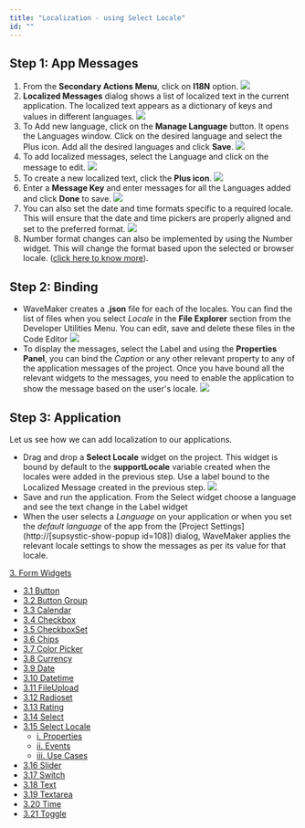 ```yaml
---
title: "Localization - using Select Locale"
id: ""
---
```


## Step 1: App Messages

1. From the **Secondary Actions Menu**, click on **I18N** option. [![](./assets/loc_create.png)](./assets/loc_create.png)
2. **Localized Messages** dialog shows a list of localized text in the current application. The localized text appears as a dictionary of keys and values in different languages. [![](./assets/loc_default_msgs.png)](./assets/loc_default_msgs.png)
3. To Add new language, click on the **Manage Language** button. It opens the Languages window. Click on the desired language and select the Plus icon. Add all the desired languages and click **Save**. [![](./assets/loc_new_locale.png)](./assets/loc_new_locale.png)
4. To add localized messages, select the Language and click on the message to edit. [![](./assets/loc_edit_msg.png)](./assets/loc_edit_msg.png)
5. To create a new localized text, click the **Plus icon**. [![](./assets/loc_new_msg.png)](./assets/loc_new_msg.png)
6. Enter a **Message Key** and enter messages for all the Languages added and click **Done** to save. [![](./assets/loc_new_msg_entry.png)](./assets/loc_new_msg_entry.png)
7. You can also set the date and time formats specific to a required locale. This will ensure that the date and time pickers are properly aligned and set to the preferred format. [![](./assets/loc_edit_formats.png)](./assets/loc_edit_formats.png)
8. Number format changes can also be implemented by using the Number widget. This will change the format based upon the selected or browser locale. ([click here to know more](/learn/app-development/widgets/form-widgets/number/)).

## Step 2: Binding

- WaveMaker creates a **.json** file for each of the locales. You can find the list of files when you select _Locale_ in the **File Explorer** section from the Developer Utilities Menu. You can edit, save and delete these files in the Code Editor [![](./assets/loc_json.png)](./assets/loc_json.png)
- To display the messages, select the Label and using the **Properties Panel**, you can bind the _Caption_ or any other relevant property to any of the application messages of the project. Once you have bound all the relevant widgets to the messages, you need to enable the application to show the message based on the user's locale. [![](./assets/loc_binding.png)](./assets/loc_binding.png)

## Step 3: Application

Let us see how we can add localization to our applications.

- Drag and drop a **Select Locale** widget on the project. This widget is bound by default to the **supportLocale** variable created when the locales were added in the previous step. Use a label bound to the Localized Message created in the previous step. [![](./assets/loc_design.png)](./assets/loc_design.png)
- Save and run the application. From the Select widget choose a language and see the text change in the Label widget
- When the user selects a _Language_ on your application or when you set the _default language_ of the app from the [Project Settings](http://[supsystic-show-popup id=108]) dialog, WaveMaker applies the relevant locale settings to show the messages as per its value for that locale.

[3\. Form Widgets](/learn/app-development/widgets/widget-library/#form)

- [3.1 Button](/learn/app-development/widgets/form/button/)
- [3.2 Button Group](/learn/app-development/widgets/form/button-group/)
- [3.3 Calendar](/learn/app-development/widgets/form/calendar/)
- [3.4 Checkbox](/learn/app-development/widgets/form/checkbox/)
- [3.5 CheckboxSet](/learn/app-development/widgets/form/checkboxset/)
- [3.6 Chips](/learn/app-development/widgets/form-widgets/chips/)
- [3.7 Color Picker](/learn/app-development/widgets/form/color-picker/)
- [3.8 Currency](/learn/app-development/widgets/form/currency/)
- [3.9 Date](/learn/app-development/widgets/form-widgets/date-time-datetime/)
- [3.10 Datetime](/learn/app-development/widgets/form-widgets/date-time-datetime/)
- [3.11 FileUpload](/learn/app-development/widgets/form/file-upload/)
- [3.12 Radioset](/learn/app-development/widgets/form/radioset/)
- [3.13 Rating](/learn/app-development/widgets/form/rating/)
- [3.14 Select](/learn/app-development/widgets/form/select/)
- [3.15 Select Locale](/learn/app-development/widgets/form/select-locale/)
    - [i. Properties](/learn/app-development/widgets/form/select-locale/#properties)
    - [ii. Events](/learn/app-development/widgets/form/select-locale/#events)
    - [iii. Use Cases](#)
- [3.16 Slider](/learn/app-development/widgets/form/slider/)
- [3.17 Switch](/learn/app-development/widgets/form/switch/)
- [3.18 Text](/learn/app-development/widgets/form/text/)
- [3.19 Textarea](/learn/app-development/widgets/form/textarea/)
- [3.20 Time](/learn/app-development/widgets/form-widgets/date-time-datetime/)
- [3.21 Toggle](/learn/app-development/widgets/form/toggle/)

